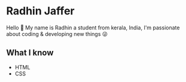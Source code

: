 # Radhin Jaffer

Hello 👋 My name is Radhin a student from kerala, India, I'm passionate about coding & developing new things 😜

## What I know
- HTML
- CSS
